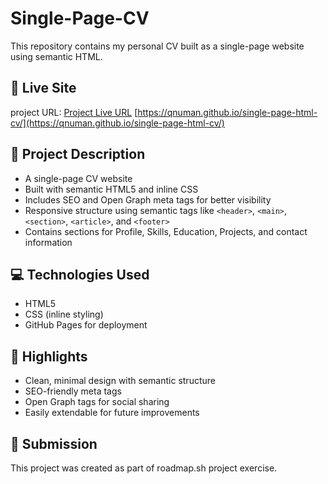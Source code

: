 # Single-Page-CV
This repository contains my personal CV built as a single-page website using semantic HTML. 

## 🔗 Live Site
 project URL:  [Project Live URL](https://qnuman.github.io/single-page-html-cv)
 [https://qnuman.github.io/single-page-html-cv/](https://qnuman.github.io/single-page-html-cv/)

## 📝 Project Description

- A single-page CV website
- Built with semantic HTML5 and inline CSS
- Includes SEO and Open Graph meta tags for better visibility
- Responsive structure using semantic tags like `<header>`, `<main>`, `<section>`, `<article>`, and `<footer>`
- Contains sections for Profile, Skills, Education, Projects, and contact information

## 💻 Technologies Used

- HTML5
- CSS (inline styling)
- GitHub Pages for deployment

## 📌 Highlights

- Clean, minimal design with semantic structure
- SEO-friendly meta tags
- Open Graph tags for social sharing
- Easily extendable for future improvements

## 📝 Submission

This project was created as part of roadmap.sh project exercise.
